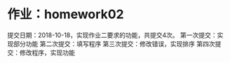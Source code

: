 # 作业：homework02
提交日期：2018-10-18，实现作业二要求的功能，共提交4次。
第一次提交：实现部分功能
第二次提交：填写程序
第三次提交：修改错误，实现排序
第四次提交：修改程序，实现功能